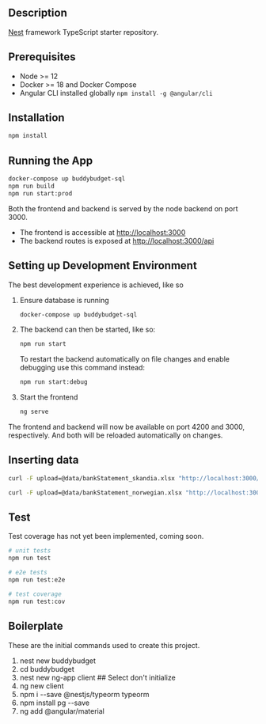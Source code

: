 ## Description

[Nest](https://github.com/nestjs/nest) framework TypeScript starter repository.

## Prerequisites

* Node >= 12
* Docker >= 18 and Docker Compose
* Angular CLI installed globally `npm install -g @angular/cli`

## Installation

```bash
npm install
```

## Running the App
 
```bash
docker-compose up buddybudget-sql
npm run build
npm run start:prod
```

Both the frontend and backend is served by the node backend on port 3000.

* The frontend is accessible at <http://localhost:3000>
* The backend routes is exposed at <http://localhost:3000/api>

## Setting up Development Environment
The best development experience is achieved, like so

1. Ensure database is running
   
   ```bash
   docker-compose up buddybudget-sql   
   ```
2. The backend can then be started, like so:

   ```bash
   npm run start
   ```

   To restart the backend automatically on file changes and enable debugging
   use this command instead:

   ```bash
   npm run start:debug
   ```

2. Start the frontend
   
   ```bash
   ng serve
   ```

The frontend and backend will now be available on port 4200 and 3000, respectively. And both will be reloaded 
automatically on changes.

## Inserting data

```bash
curl -F upload=@data/bankStatement_skandia.xlsx "http://localhost:3000/api/transactions/batch/xlxs?format=skandia"
```

```bash
curl -F upload=@data/bankStatement_norwegian.xlsx "http://localhost:3000/api/transactions/batch/xlxs?format=norwegian"
```

## Test

Test coverage has not yet been implemented, coming soon.

```bash
# unit tests
npm run test

# e2e tests
npm run test:e2e

# test coverage
npm run test:cov
```

## Boilerplate

These are the initial commands used to create this project.

1. nest new buddybudget
2. cd buddybudget
3. nest new ng-app client ## Select don't initialize
4. ng new client
5. npm i --save @nestjs/typeorm typeorm
6. npm install pg --save
7. ng add @angular/material
